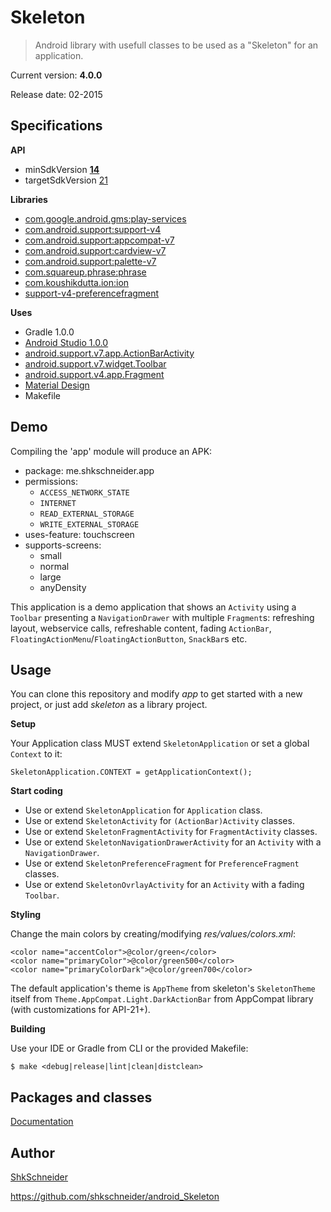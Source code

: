 Skeleton
========

> Android library with usefull classes to be used as a "Skeleton" for an application.

Current version: **4.0.0**

Release date: 02-2015

Specifications
--------------

**API**

- minSdkVersion [**14**](https://developer.android.com/reference/android/os/Build.VERSION_CODES.html#ICE_CREAM_SANDWICH)
- targetSdkVersion [21](https://developer.android.com/reference/android/os/Build.VERSION_CODES.html#LOLLIPOP)

**Libraries**

- [com.google.android.gms:play-services](https://developer.android.com/google/play-services/index.html)
- [com.android.support:support-v4](https://developer.android.com/tools/support-library/features.html#v4)
- [com.android.support:appcompat-v7](https://developer.android.com/tools/support-library/features.html#v7-appcompat)
- [com.android.support:cardview-v7](https://developer.android.com/tools/support-library/features.html#v7-cardview)
- [com.android.support:palette-v7](https://developer.android.com/tools/support-library/features.html#v7-palette)
- [com.squareup.phrase:phrase](https://github.com/square/phrase)
- [com.koushikdutta.ion:ion](https://github.com/koush/ion)
- [support-v4-preferencefragment](https://github.com/kolavar/android-support-v4-preferencefragment)

**Uses**

- Gradle 1.0.0
- [Android Studio 1.0.0](https://developer.android.com/sdk/index.html)
- [android.support.v7.app.ActionBarActivity](https://developer.android.com/reference/android/support/v7/app/ActionBarActivity.html)
- [android.support.v7.widget.Toolbar](https://developer.android.com/reference/android/support/v7/widget/Toolbar.html)
- [android.support.v4.app.Fragment](https://developer.android.com/reference/android/support/v4/app/Fragment.html)
- [Material Design](http://www.google.com/design/spec/material-design/introduction.html)
- Makefile

Demo
----

Compiling the 'app' module will produce an APK:

- package: me.shkschneider.app
- permissions:
  - `ACCESS_NETWORK_STATE`
  - `INTERNET`
  - `READ_EXTERNAL_STORAGE`
  - `WRITE_EXTERNAL_STORAGE`
- uses-feature: touchscreen
- supports-screens:
  - small
  - normal
  - large
  - anyDensity

This application is a demo application that shows an `Activity` using a `Toolbar` presenting a `NavigationDrawer` with multiple `Fragment`s:
refreshing layout, webservice calls, refreshable content, fading `ActionBar`, `FloatingActionMenu`/`FloatingActionButton`, `SnackBar`s etc.

Usage
-----

You can clone this repository and modify *app* to get started with a new project, or just add *skeleton* as a library project.

**Setup**

Your Application class MUST extend `SkeletonApplication` or set a global `Context` to it:

    SkeletonApplication.CONTEXT = getApplicationContext();

**Start coding**

- Use or extend `SkeletonApplication` for `Application` class.
- Use or extend `SkeletonActivity` for `(ActionBar)Activity` classes.
- Use or extend `SkeletonFragmentActivity` for `FragmentActivity` classes.
- Use or extend `SkeletonNavigationDrawerActivity` for an `Activity` with a `NavigationDrawer`.
- Use or extend `SkeletonPreferenceFragment` for `PreferenceFragment` classes.
- Use or extend `SkeletonOvrlayActivity` for an `Activity` with a fading `Toolbar`.

**Styling**

Change the main colors by creating/modifying *res/values/colors.xml*:

    <color name="accentColor">@color/green</color>
    <color name="primaryColor">@color/green500</color>
    <color name="primaryColorDark">@color/green700</color>

The default application's theme is `AppTheme` from skeleton's `SkeletonTheme` itself from `Theme.AppCompat.Light.DarkActionBar` from AppCompat library (with customizations for API-21+).

**Building**

Use your IDE or Gradle from CLI or the provided Makefile:

    $ make <debug|release|lint|clean|distclean>


Packages and classes
--------------------

[Documentation](https://github.com/shkschneider/android_Skeleton/wiki/Documentation)

Author
------

[ShkSchneider](https://shkschneider.me)

https://github.com/shkschneider/android_Skeleton
